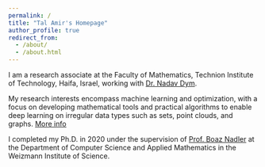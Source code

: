 ```yaml
---
permalink: /
title: "Tal Amir's Homepage"
author_profile: true
redirect_from: 
  - /about/
  - /about.html
---
```


I am a research associate at the Faculty of Mathematics, Technion Institute of Technology, Haifa, Israel, working with [Dr. Nadav Dym](https://nadavdym.github.io).

My research interests encompass machine learning and optimization, with a focus on developing mathematical tools and practical algorithms to enable deep learning on irregular data types such as sets, point clouds, and graphs. [More info](https://tal-amir.github.io/research/)

I completed my Ph.D. in 2020 under the supervision of [Prof. Boaz Nadler](https://www.weizmann.ac.il/math/Nadler/home) at the Department of Computer Science and Applied Mathematics in the Weizmann Institute of Science.
